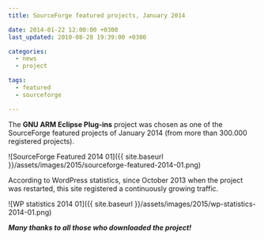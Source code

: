 ```yaml
---
title: SourceForge featured projects, January 2014

date: 2014-01-22 12:00:00 +0300
last_updated: 2010-08-28 19:39:00 +0300

categories:
  - news
  - project

tags:
  - featured
  - sourceforge

---
```


The **GNU ARM Eclipse Plug-ins** project was chosen as one of the SourceForge featured projects of January 2014 (from more than 300.000 registered projects).

![SourceForge Featured 2014 01]({{ site.baseurl }}/assets/images/2015/sourceforge-featured-2014-01.png)

According to WordPress statistics, since October 2013 when the project was restarted, this site registered a continuously growing traffic.

![WP statistics 2014 01]({{ site.baseurl }}/assets/images/2015/wp-statistics-2014-01.png)

_**Many thanks to all those who downloaded the project!**_
